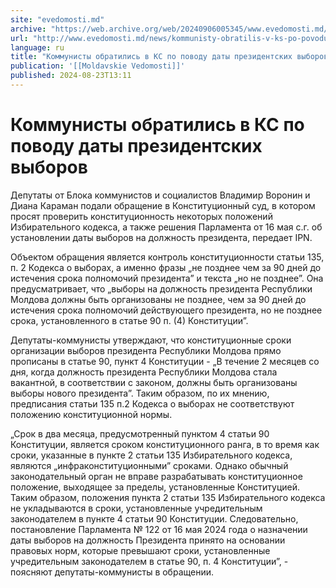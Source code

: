 ```yaml
---
site: "evedomosti.md"
archive: "https://web.archive.org/web/20240906005345/www.evedomosti.md/news/kommunisty-obratilis-v-ks-po-povodu-daty-prezidentskih-vybor"
url: "http://www.evedomosti.md/news/kommunisty-obratilis-v-ks-po-povodu-daty-prezidentskih-vybor"
language: ru
title: "Коммунисты обратились в КС по поводу даты президентских выборов"
publication: '[[Moldavskie Vedomosti]]'
published: 2024-08-23T13:11
---
```


# Коммунисты обратились в КС по поводу даты президентских выборов

Депутаты от Блока коммунистов и социалистов Владимир Воронин и Диана Караман подали обращение в Конституционный суд, в котором просят проверить конституционность некоторых положений Избирательного кодекса, а также решения Парламента от 16 мая с.г. об установлении даты выборов на должность президента, передает IPN.

Объектом обращения является контроль конституционности статьи 135, п. 2 Кодекса о выборах, а именно фразы „не позднее чем за 90 дней до истечения срока полномочий президента” и текста „но не позднее”. Она предусматривает, что „выборы на должность президента Республики Молдова должны быть организованы не позднее, чем за 90 дней до истечения срока полномочий действующего президента, но не позднее срока, установленного в статье 90 п. (4) Конституции”.

Депутаты-коммунисты утверждают, что конституционные сроки организации выборов президента Республики Молдова прямо прописаны в статье 90, пункт 4 Конституции - „В течение 2 месяцев со дня, когда должность президента Республики Молдова стала вакантной, в соответствии с законом, должны быть организованы выборы нового президента”. Таким образом, по их мнению, предписания статьи 135 п.2 Кодекса о выборах не соответствуют положению конституционной нормы.

„Срок в два месяца, предусмотренный пунктом 4 статьи 90 Конституции, является сроком конституционного ранга, в то время как сроки, указанные в пункте 2 статьи 135 Избирательного кодекса, являются „инфраконституционными” сроками. Однако обычный законодательный орган не вправе разрабатывать конституционное положение, выходящее за пределы, установленные Конституцией. Таким образом, положения пункта 2 статьи 135 Избирательного кодекса не укладываются в сроки, установленные учредительным законодателем в пункте 4 статьи 90 Конституции. Следовательно, постановление Парламента № 122 от 16 мая 2024 года о назначении даты выборов на должность Президента принято на основании правовых норм, которые превышают сроки, установленные учредительным законодателем в статье 90, п. 4 Конституции”, - поясняют депутаты-коммунисты в обращении.